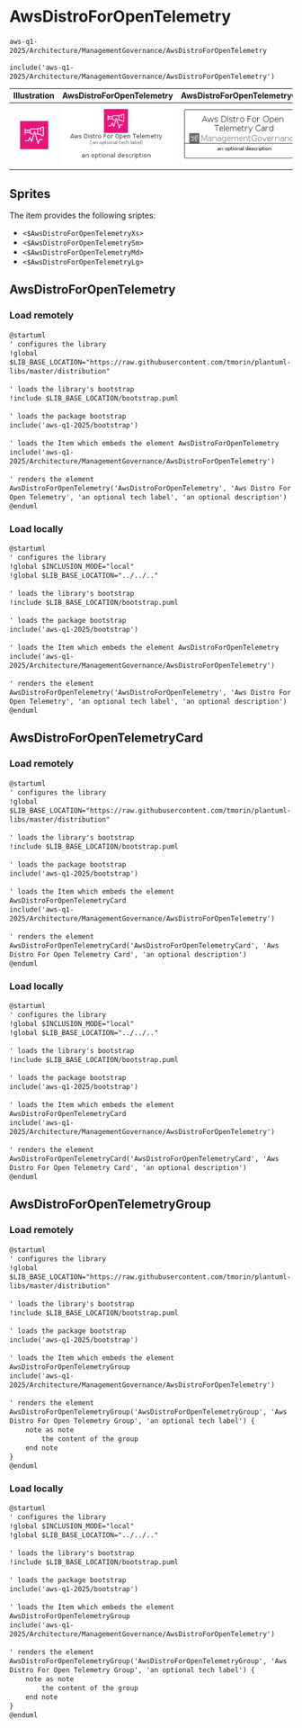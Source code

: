 # AwsDistroForOpenTelemetry


```text
aws-q1-2025/Architecture/ManagementGovernance/AwsDistroForOpenTelemetry
```

```text
include('aws-q1-2025/Architecture/ManagementGovernance/AwsDistroForOpenTelemetry')
```



| Illustration | AwsDistroForOpenTelemetry | AwsDistroForOpenTelemetryCard | AwsDistroForOpenTelemetryGroup |
| :---: | :---: | :---: | :---: |
| ![illustration for Illustration](../../../aws-q1-2025/Architecture/ManagementGovernance/AwsDistroForOpenTelemetry.png) | ![illustration for AwsDistroForOpenTelemetry](../../../aws-q1-2025/Architecture/ManagementGovernance/AwsDistroForOpenTelemetry.Local.png) | ![illustration for AwsDistroForOpenTelemetryCard](../../../aws-q1-2025/Architecture/ManagementGovernance/AwsDistroForOpenTelemetryCard.Local.png) | ![illustration for AwsDistroForOpenTelemetryGroup](../../../aws-q1-2025/Architecture/ManagementGovernance/AwsDistroForOpenTelemetryGroup.Local.png) |



## Sprites
The item provides the following sriptes:

- `<$AwsDistroForOpenTelemetryXs>`
- `<$AwsDistroForOpenTelemetrySm>`
- `<$AwsDistroForOpenTelemetryMd>`
- `<$AwsDistroForOpenTelemetryLg>`





## AwsDistroForOpenTelemetry

### Load remotely
```plantuml
@startuml
' configures the library
!global $LIB_BASE_LOCATION="https://raw.githubusercontent.com/tmorin/plantuml-libs/master/distribution"

' loads the library's bootstrap
!include $LIB_BASE_LOCATION/bootstrap.puml

' loads the package bootstrap
include('aws-q1-2025/bootstrap')

' loads the Item which embeds the element AwsDistroForOpenTelemetry
include('aws-q1-2025/Architecture/ManagementGovernance/AwsDistroForOpenTelemetry')

' renders the element
AwsDistroForOpenTelemetry('AwsDistroForOpenTelemetry', 'Aws Distro For Open Telemetry', 'an optional tech label', 'an optional description')
@enduml
```

### Load locally
```plantuml
@startuml
' configures the library
!global $INCLUSION_MODE="local"
!global $LIB_BASE_LOCATION="../../.."

' loads the library's bootstrap
!include $LIB_BASE_LOCATION/bootstrap.puml

' loads the package bootstrap
include('aws-q1-2025/bootstrap')

' loads the Item which embeds the element AwsDistroForOpenTelemetry
include('aws-q1-2025/Architecture/ManagementGovernance/AwsDistroForOpenTelemetry')

' renders the element
AwsDistroForOpenTelemetry('AwsDistroForOpenTelemetry', 'Aws Distro For Open Telemetry', 'an optional tech label', 'an optional description')
@enduml
```

## AwsDistroForOpenTelemetryCard

### Load remotely
```plantuml
@startuml
' configures the library
!global $LIB_BASE_LOCATION="https://raw.githubusercontent.com/tmorin/plantuml-libs/master/distribution"

' loads the library's bootstrap
!include $LIB_BASE_LOCATION/bootstrap.puml

' loads the package bootstrap
include('aws-q1-2025/bootstrap')

' loads the Item which embeds the element AwsDistroForOpenTelemetryCard
include('aws-q1-2025/Architecture/ManagementGovernance/AwsDistroForOpenTelemetry')

' renders the element
AwsDistroForOpenTelemetryCard('AwsDistroForOpenTelemetryCard', 'Aws Distro For Open Telemetry Card', 'an optional description')
@enduml
```

### Load locally
```plantuml
@startuml
' configures the library
!global $INCLUSION_MODE="local"
!global $LIB_BASE_LOCATION="../../.."

' loads the library's bootstrap
!include $LIB_BASE_LOCATION/bootstrap.puml

' loads the package bootstrap
include('aws-q1-2025/bootstrap')

' loads the Item which embeds the element AwsDistroForOpenTelemetryCard
include('aws-q1-2025/Architecture/ManagementGovernance/AwsDistroForOpenTelemetry')

' renders the element
AwsDistroForOpenTelemetryCard('AwsDistroForOpenTelemetryCard', 'Aws Distro For Open Telemetry Card', 'an optional description')
@enduml
```

## AwsDistroForOpenTelemetryGroup

### Load remotely
```plantuml
@startuml
' configures the library
!global $LIB_BASE_LOCATION="https://raw.githubusercontent.com/tmorin/plantuml-libs/master/distribution"

' loads the library's bootstrap
!include $LIB_BASE_LOCATION/bootstrap.puml

' loads the package bootstrap
include('aws-q1-2025/bootstrap')

' loads the Item which embeds the element AwsDistroForOpenTelemetryGroup
include('aws-q1-2025/Architecture/ManagementGovernance/AwsDistroForOpenTelemetry')

' renders the element
AwsDistroForOpenTelemetryGroup('AwsDistroForOpenTelemetryGroup', 'Aws Distro For Open Telemetry Group', 'an optional tech label') {
    note as note
        the content of the group
    end note
}
@enduml
```

### Load locally
```plantuml
@startuml
' configures the library
!global $INCLUSION_MODE="local"
!global $LIB_BASE_LOCATION="../../.."

' loads the library's bootstrap
!include $LIB_BASE_LOCATION/bootstrap.puml

' loads the package bootstrap
include('aws-q1-2025/bootstrap')

' loads the Item which embeds the element AwsDistroForOpenTelemetryGroup
include('aws-q1-2025/Architecture/ManagementGovernance/AwsDistroForOpenTelemetry')

' renders the element
AwsDistroForOpenTelemetryGroup('AwsDistroForOpenTelemetryGroup', 'Aws Distro For Open Telemetry Group', 'an optional tech label') {
    note as note
        the content of the group
    end note
}
@enduml
```


